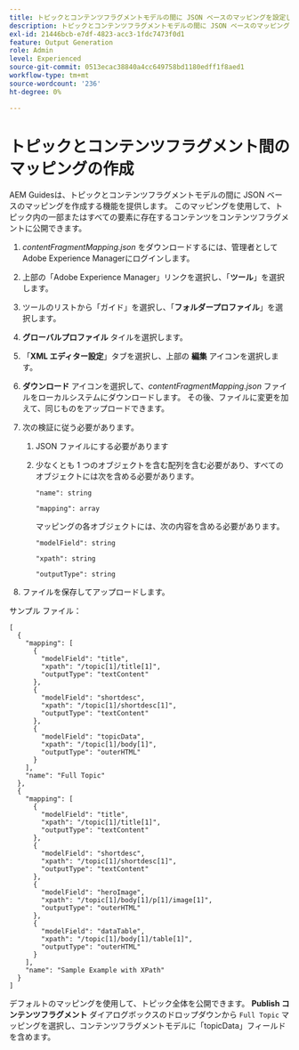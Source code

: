 ```yaml
---
title: トピックとコンテンツフラグメントモデルの間に JSON ベースのマッピングを設定します。
description: トピックとコンテンツフラグメントモデルの間に JSON ベースのマッピングを設定する方法について説明します。
exl-id: 21446bcb-e7df-4823-acc3-1fdc7473f0d1
feature: Output Generation
role: Admin
level: Experienced
source-git-commit: 0513ecac38840a4cc649758bd1180edff1f8aed1
workflow-type: tm+mt
source-wordcount: '236'
ht-degree: 0%

---
```


# トピックとコンテンツフラグメント間のマッピングの作成

AEM Guidesは、トピックとコンテンツフラグメントモデルの間に JSON ベースのマッピングを作成する機能を提供します。 このマッピングを使用して、トピック内の一部またはすべての要素に存在するコンテンツをコンテンツフラグメントに公開できます。

1. *contentFragmentMapping.json* をダウンロードするには、管理者としてAdobe Experience Managerにログインします。
1. 上部の「Adobe Experience Manager」リンクを選択し、「**ツール**」を選択します。
1. ツールのリストから「ガイド」を選択し、「**フォルダープロファイル**」を選択します。
1. **グローバルプロファイル** タイルを選択します。
1. 「**XML エディター設定**」タブを選択し、上部の **編集** アイコンを選択します。
1. **ダウンロード** アイコンを選択して、*contentFragmentMapping.json* ファイルをローカルシステムにダウンロードします。 その後、ファイルに変更を加えて、同じものをアップロードできます。

1. 次の検証に従う必要があります。

   1. JSON ファイルにする必要があります
   2. 少なくとも 1 つのオブジェクトを含む配列を含む必要があり、すべてのオブジェクトには次を含める必要があります。


      `"name": string `

      `"mapping": array`

      マッピングの各オブジェクトには、次の内容を含める必要があります。

      `"modelField": string`

      `"xpath": string`

      `"outputType": string`
1. ファイルを保存してアップロードします。

サンプル ファイル：

```
[
  {
    "mapping": [
      {
        "modelField": "title",
        "xpath": "/topic[1]/title[1]",
        "outputType": "textContent"
      },
      {
        "modelField": "shortdesc",
        "xpath": "/topic[1]/shortdesc[1]",
        "outputType": "textContent"
      },
      {
        "modelField": "topicData",
        "xpath": "/topic[1]/body[1]",
        "outputType": "outerHTML"
      }
    ],
    "name": "Full Topic"
  },
  {
    "mapping": [
      {
        "modelField": "title",
        "xpath": "/topic[1]/title[1]",
        "outputType": "textContent"
      },
      {
        "modelField": "shortdesc",
        "xpath": "/topic[1]/shortdesc[1]",
        "outputType": "textContent"
      },
      {
        "modelField": "heroImage",
        "xpath": "/topic[1]/body[1]/p[1]/image[1]",
        "outputType": "outerHTML"
      },
      {
        "modelField": "dataTable",
        "xpath": "/topic[1]/body[1]/table[1]",
        "outputType": "outerHTML"
      }
    ],
    "name": "Sample Example with XPath"
  }
]
```

デフォルトのマッピングを使用して、トピック全体を公開できます。 **Publish コンテンツフラグメント** ダイアログボックスのドロップダウンから `Full Topic` マッピングを選択し、コンテンツフラグメントモデルに「topicData」フィールドを含めます。
